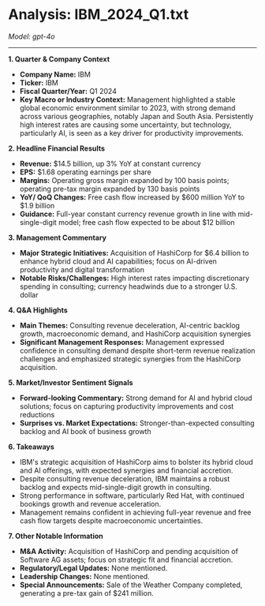 # Analysis: IBM_2024_Q1.txt

*Model: gpt-4o*

---

**1. Quarter & Company Context**
- **Company Name:** IBM
- **Ticker:** IBM
- **Fiscal Quarter/Year:** Q1 2024
- **Key Macro or Industry Context:** Management highlighted a stable global economic environment similar to 2023, with strong demand across various geographies, notably Japan and South Asia. Persistently high interest rates are causing some uncertainty, but technology, particularly AI, is seen as a key driver for productivity improvements.

**2. Headline Financial Results**
- **Revenue:** $14.5 billion, up 3% YoY at constant currency
- **EPS:** $1.68 operating earnings per share
- **Margins:** Operating gross margin expanded by 100 basis points; operating pre-tax margin expanded by 130 basis points
- **YoY/ QoQ Changes:** Free cash flow increased by $600 million YoY to $1.9 billion
- **Guidance:** Full-year constant currency revenue growth in line with mid-single-digit model; free cash flow expected to be about $12 billion

**3. Management Commentary**
- **Major Strategic Initiatives:** Acquisition of HashiCorp for $6.4 billion to enhance hybrid cloud and AI capabilities; focus on AI-driven productivity and digital transformation
- **Notable Risks/Challenges:** High interest rates impacting discretionary spending in consulting; currency headwinds due to a stronger U.S. dollar

**4. Q&A Highlights**
- **Main Themes:** Consulting revenue deceleration, AI-centric backlog growth, macroeconomic demand, and HashiCorp acquisition synergies
- **Significant Management Responses:** Management expressed confidence in consulting demand despite short-term revenue realization challenges and emphasized strategic synergies from the HashiCorp acquisition.

**5. Market/Investor Sentiment Signals**
- **Forward-looking Commentary:** Strong demand for AI and hybrid cloud solutions; focus on capturing productivity improvements and cost reductions
- **Surprises vs. Market Expectations:** Stronger-than-expected consulting backlog and AI book of business growth

**6. Takeaways**
- IBM's strategic acquisition of HashiCorp aims to bolster its hybrid cloud and AI offerings, with expected synergies and financial accretion.
- Despite consulting revenue deceleration, IBM maintains a robust backlog and expects mid-single-digit growth in consulting.
- Strong performance in software, particularly Red Hat, with continued bookings growth and revenue acceleration.
- Management remains confident in achieving full-year revenue and free cash flow targets despite macroeconomic uncertainties.

**7. Other Notable Information**
- **M&A Activity:** Acquisition of HashiCorp and pending acquisition of Software AG assets; focus on strategic fit and financial accretion.
- **Regulatory/Legal Updates:** None mentioned.
- **Leadership Changes:** None mentioned.
- **Special Announcements:** Sale of the Weather Company completed, generating a pre-tax gain of $241 million.